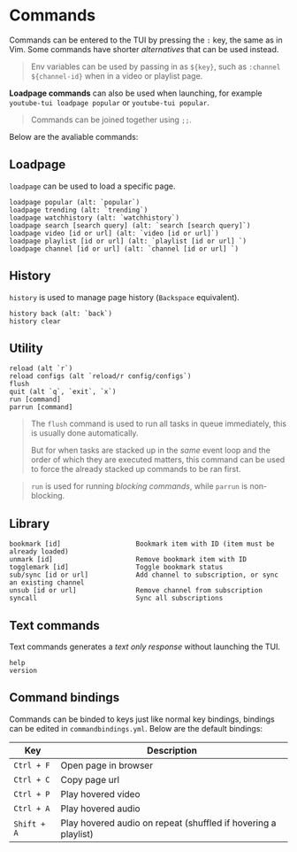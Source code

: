 # Commands

Commands can be entered to the TUI by pressing the `:` key, the same as in Vim. Some commands have shorter *alternatives* that can be used instead.

> Env variables can be used by passing in as `${key}`, such as `:channel ${channel-id}` when in a video or playlist page.

**Loadpage commands** can also be used when launching, for example `youtube-tui loadpage popular` or `youtube-tui popular`.

> Commands can be joined together using `;;`.

Below are the avaliable commands:

## Loadpage

`loadpage` can be used to load a specific page.

```vim
loadpage popular (alt: `popular`)
loadpage trending (alt: `trending`)
loadpage watchhistory (alt: `watchhistory`)
loadpage search [search query] (alt: `search [search query]`)
loadpage video [id or url] (alt: `video [id or url]`)
loadpage playlist [id or url] (alt: `playlist [id or url] `)
loadpage channel [id or url] (alt: `channel [id or url] `)
```

## History

`history` is used to manage page history (`Backspace` equivalent).

```vim
history back (alt: `back`)
history clear
```

## Utility

```vim
reload (alt `r`)
reload configs (alt `reload/r config/configs`)
flush
quit (alt `q`, `exit`, `x`)
run [command]
parrun [command]
```

> The `flush` command is used to run all tasks in queue immediately, this is usually done automatically.
>
> But for when tasks are stacked up in the *same* event loop and the order of which they are executed matters, this command can be used to force the already stacked up commands to be ran first.

> `run` is used for running *blocking commands*, while `parrun` is non-blocking.

## Library

```vim
bookmark [id]                   Bookmark item with ID (item must be already loaded)
unmark [id]                     Remove bookmark item with ID
togglemark [id]                 Toggle bookmark status
sub/sync [id or url]            Add channel to subscription, or sync an existing channel
unsub [id or url]               Remove channel from subscription
syncall                         Sync all subscriptions
```

## Text commands

Text commands generates a *text only response* without launching the TUI.

```vim
help
version
```

## Command bindings

Commands can be binded to keys just like normal key bindings, bindings can be edited in `commandbindings.yml`. Below are the default bindings:

|Key|Description|
|---|---|
|`Ctrl + F`|Open page in browser|
|`Ctrl + C`|Copy page url|
|`Ctrl + P`|Play hovered video|
|`Ctrl + A`|Play hovered audio|
|`Shift + A`|Play hovered audio on repeat (shuffled if hovering a playlist)|
